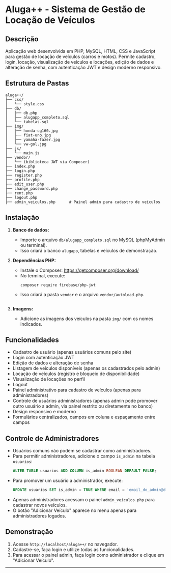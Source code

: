 # Aluga++ - Sistema de Gestão de Locação de Veículos

## Descrição
Aplicação web desenvolvida em PHP, MySQL, HTML, CSS e JavaScript para gestão de locação de veículos (carros e motos). Permite cadastro, login, locação, visualização de veículos e locações, edição de dados e alteração de senha, com autenticação JWT e design moderno responsivo.

## Estrutura de Pastas
```
aluga++/
├── css/
│   └── style.css
├── db/
│   ├── db.php
│   ├── alugapp_completo.sql
│   └── tabelas.sql
├── img/
│   ├── honda-cg160.jpg
│   ├── fiat-uno.jpg
│   ├── yamaha-fazer.jpg
│   └── vw-gol.jpg
├── js/
│   └── main.js
├── vendor/
│   └── (biblioteca JWT via Composer)
├── index.php
├── login.php
├── register.php
├── profile.php
├── edit_user.php
├── change_password.php
├── rent.php
├── logout.php
├── admin_veiculos.php      # Painel admin para cadastro de veículos
```

## Instalação
1. **Banco de dados:**
   - Importe o arquivo `db/alugapp_completo.sql` no MySQL (phpMyAdmin ou terminal).
   - Isso criará o banco `alugapp`, tabelas e veículos de demonstração.

2. **Dependências PHP:**
   - Instale o Composer: https://getcomposer.org/download/
   - No terminal, execute:
     ```
     composer require firebase/php-jwt
     ```
   - Isso criará a pasta `vendor` e o arquivo `vendor/autoload.php`.
     ```

3. **Imagens:**
   - Adicione as imagens dos veículos na pasta `img/` com os nomes indicados.

## Funcionalidades
- Cadastro de usuário (apenas usuários comuns pelo site)
- Login com autenticação JWT
- Edição de dados e alteração de senha
- Listagem de veículos disponíveis (apenas os cadastrados pelo admin)
- Locação de veículos (registro e bloqueio de disponibilidade)
- Visualização de locações no perfil
- Logout
- Painel administrativo para cadastro de veículos (apenas para administradores)
- Controle de usuários administradores (apenas admin pode promover outro usuário a admin, via painel restrito ou diretamente no banco)
- Design responsivo e moderno
- Formulários centralizados, campos em coluna e espaçamento entre campos

## Controle de Administradores

- Usuários comuns não podem se cadastrar como administradores.
- Para permitir administradores, adicione o campo `is_admin` na tabela `usuarios`:
  ```sql
  ALTER TABLE usuarios ADD COLUMN is_admin BOOLEAN DEFAULT FALSE;
  ```
- Para promover um usuário a administrador, execute:
  ```sql
  UPDATE usuarios SET is_admin = TRUE WHERE email = 'email_do_admin@dominio.com';
  ```
- Apenas administradores acessam o painel `admin_veiculos.php` para cadastrar novos veículos.
- O botão "Adicionar Veículo" aparece no menu apenas para administradores logados.


## Demonstração
1. Acesse `http://localhost/aluga++/` no navegador.
2. Cadastre-se, faça login e utilize todas as funcionalidades.
3. Para acessar o painel admin, faça login como administrador e clique em "Adicionar Veículo".

---

